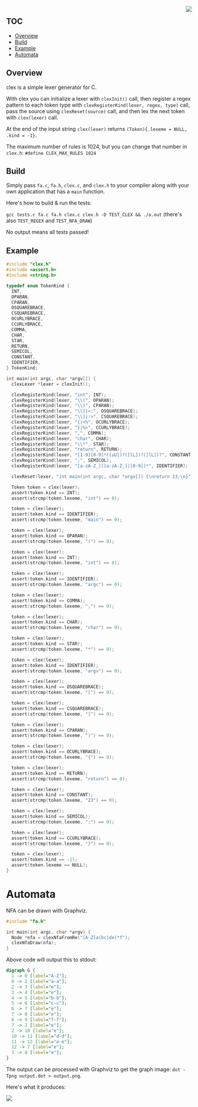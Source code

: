 <img align="right" src="https://raw.githubusercontent.com/h2337/file-hosting/fdb7de03412e0b4e97488828e9c61117f4120457/clex.png">

## TOC

* [Overview](#overview)
* [Build](#build)
* [Example](#example)
* [Automata](#automata)

## Overview

clex is a simple lexer generator for C.

With clex you can initialize a lexer with `clexInit()` call, then register a regex pattern to each token type with `clexRegisterKind(lexer, regex, type)` call, pass the source using `clexReset(source)` call, and then lex the next token with `clex(lexer)` call.

At the end of the input string `clex(lexer)` returns `(Token){.lexeme = NULL, .kind = -1}`.

The maximum number of rules is 1024, but you can change that number in `clex.h`: `#define CLEX_MAX_RULES 1024`

## Build

Simply pass `fa.c`, `fa.h`, `clex.c`, and `clex.h` to your compiler along with your own application that has a `main` function.

Here's how to build & run the tests:

`gcc tests.c fa.c fa.h clex.c clex.h -D TEST_CLEX && ./a.out` (there's also `TEST_REGEX` and `TEST_NFA_DRAW`)

No output means all tests passed!

## Example

```c
#include "clex.h"
#include <assert.h>
#include <string.h>

typedef enum TokenKind {
  INT,
  OPARAN,
  CPARAN,
  OSQUAREBRACE,
  CSQUAREBRACE,
  OCURLYBRACE,
  CCURLYBRACE,
  COMMA,
  CHAR,
  STAR,
  RETURN,
  SEMICOL,
  CONSTANT,
  IDENTIFIER,
} TokenKind;

int main(int argc, char *argv[]) {
  clexLexer *lexer = clexInit();

  clexRegisterKind(lexer, "int", INT);
  clexRegisterKind(lexer, "\\(", OPARAN);
  clexRegisterKind(lexer, "\\)", CPARAN);
  clexRegisterKind(lexer, "\\[|<:", OSQUAREBRACE);
  clexRegisterKind(lexer, "\\]|:>", CSQUAREBRACE);
  clexRegisterKind(lexer, "{|<%", OCURLYBRACE);
  clexRegisterKind(lexer, "}|%>", CCURLYBRACE);
  clexRegisterKind(lexer, ",", COMMA);
  clexRegisterKind(lexer, "char", CHAR);
  clexRegisterKind(lexer, "\\*", STAR);
  clexRegisterKind(lexer, "return", RETURN);
  clexRegisterKind(lexer, "[1-9][0-9]*([uU])?([lL])?([lL])?", CONSTANT);
  clexRegisterKind(lexer, ";", SEMICOL);
  clexRegisterKind(lexer, "[a-zA-Z_]([a-zA-Z_]|[0-9])*", IDENTIFIER);

  clexReset(lexer, "int main(int argc, char *argv[]) {\nreturn 23;\n}");

  Token token = clex(lexer);
  assert(token.kind == INT);
  assert(strcmp(token.lexeme, "int") == 0);

  token = clex(lexer);
  assert(token.kind == IDENTIFIER);
  assert(strcmp(token.lexeme, "main") == 0);

  token = clex(lexer);
  assert(token.kind == OPARAN);
  assert(strcmp(token.lexeme, "(") == 0);

  token = clex(lexer);
  assert(token.kind == INT);
  assert(strcmp(token.lexeme, "int") == 0);

  token = clex(lexer);
  assert(token.kind == IDENTIFIER);
  assert(strcmp(token.lexeme, "argc") == 0);

  token = clex(lexer);
  assert(token.kind == COMMA);
  assert(strcmp(token.lexeme, ",") == 0);

  token = clex(lexer);
  assert(token.kind == CHAR);
  assert(strcmp(token.lexeme, "char") == 0);

  token = clex(lexer);
  assert(token.kind == STAR);
  assert(strcmp(token.lexeme, "*") == 0);

  token = clex(lexer);
  assert(token.kind == IDENTIFIER);
  assert(strcmp(token.lexeme, "argv") == 0);

  token = clex(lexer);
  assert(token.kind == OSQUAREBRACE);
  assert(strcmp(token.lexeme, "[") == 0);

  token = clex(lexer);
  assert(token.kind == CSQUAREBRACE);
  assert(strcmp(token.lexeme, "]") == 0);

  token = clex(lexer);
  assert(token.kind == CPARAN);
  assert(strcmp(token.lexeme, ")") == 0);

  token = clex(lexer);
  assert(token.kind == OCURLYBRACE);
  assert(strcmp(token.lexeme, "{") == 0);

  token = clex(lexer);
  assert(token.kind == RETURN);
  assert(strcmp(token.lexeme, "return") == 0);

  token = clex(lexer);
  assert(token.kind == CONSTANT);
  assert(strcmp(token.lexeme, "23") == 0);

  token = clex(lexer);
  assert(token.kind == SEMICOL);
  assert(strcmp(token.lexeme, ";") == 0);

  token = clex(lexer);
  assert(token.kind == CCURLYBRACE);
  assert(strcmp(token.lexeme, "}") == 0);

  token = clex(lexer);
  assert(token.kind == -1);
  assert(token.lexeme == NULL);
}
```

# Automata

NFA can be drawn with Graphviz.

```c
#include "fa.h"

int main(int argc, char *argv) {
  Node *nfa = clexNfaFromRe("[A-Z]a(bc|de)*f");
  clexNfaDraw(nfa);
}
```

Above code will output this to stdout:

```dot
digraph G {
  1 -> 0 [label="A-Z"];
  0 -> 2 [label="a-a"];
  2 -> 3 [label="e"];
  3 -> 4 [label="e"];
  4 -> 5 [label="b-b"];
  5 -> 6 [label="c-c"];
  6 -> 7 [label="e"];
  7 -> 8 [label="e"];
  8 -> 9 [label="f-f"];
  7 -> 2 [label="e"];
  2 -> 10 [label="e"];
  10 -> 11 [label="d-d"];
  11 -> 12 [label="e-e"];
  12 -> 7 [label="e"];
  3 -> 8 [label="e"];
}
```

The output can be processed with Graphviz to get the graph image: `dot -Tpng output.dot > output.png`.

Here's what it produces:

<img src="https://github.com/h2337/file-hosting/blob/023a3a6142b28735b9c4a10fd2be42cf456b43aa/nfa.png?raw=true">
